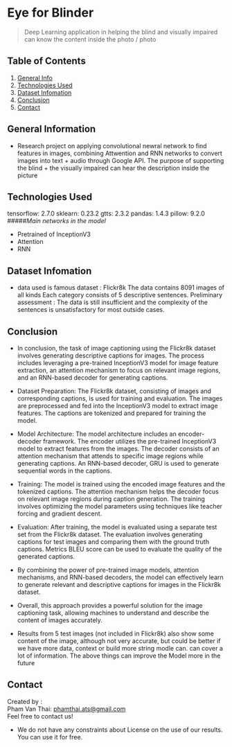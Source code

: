 # Eye for Blinder
> Deep Learning application in helping the blind and visually impaired can know the content inside the photo / photo


## Table of Contents
1. [General Info](#general-information)
2. [Technologies Used](#technologies-used)
3. [Dataset Infomation](#dataset-infomation)
4. [Conclusion](#conclusion)
5. [Contact](#contact)

<!-- You can include any other section that is pertinent to your problem -->

## General Information
- Research project on applying convolutional newral network to find features in images, combining Attwention and RNN networks to convert images into text + audio through Google API.
The purpose of supporting the blind + the visually impaired can hear the description inside the picture

## Technologies Used
tensorflow:  2.7.0
sklearn:  0.23.2
gtts:  2.3.2
pandas:  1.4.3
pillow:  9.2.0
#####_Main networks in the model_
- Pretrained of InceptionV3
- Attention
- RNN

## Dataset Infomation
- data used is famous dataset : Flickr8k
The data contains 8091 images of all kinds
Each category consists of 5 descriptive sentences.
Preliminary assessment : The data is still insufficient and the complexity of the sentences is unsatisfactory for most outside cases.

## Conclusion
- In conclusion, the task of image captioning using the Flickr8k dataset involves generating descriptive captions for images. The process includes leveraging a pre-trained InceptionV3 model for image feature extraction, an attention mechanism to focus on relevant image regions, and an RNN-based decoder for generating captions.

- Dataset Preparation: The Flickr8k dataset, consisting of images and corresponding captions, is used for training and evaluation. The images are preprocessed and fed into the InceptionV3 model to extract image features. The captions are tokenized and prepared for training the model.

- Model Architecture: The model architecture includes an encoder-decoder framework. The encoder utilizes the pre-trained InceptionV3 model to extract features from the images. The decoder consists of an attention mechanism that attends to specific image regions while generating captions. An RNN-based decoder, GRU is used to generate sequential words in the captions.

- Training: The model is trained using the encoded image features and the tokenized captions. The attention mechanism helps the decoder focus on relevant image regions during caption generation. The training involves optimizing the model parameters using techniques like teacher forcing and gradient descent.

- Evaluation: After training, the model is evaluated using a separate test set from the Flickr8k dataset. The evaluation involves generating captions for test images and comparing them with the ground truth captions. Metrics BLEU score can be used to evaluate the quality of the generated captions.

- By combining the power of pre-trained image models, attention mechanisms, and RNN-based decoders, the model can effectively learn to generate relevant and descriptive captions for images in the Flickr8k dataset.

- Overall, this approach provides a powerful solution for the image captioning task, allowing machines to understand and describe the content of images accurately.
- Results from 5 test images (not included in Flickr8k) also show some content of the image, although not very accurate, but could be better if we have more data, context or build more string modle can. can cover a lot of information. The above things can improve the Model more in the future

## Contact

Created by : </br>Pham Van Thai: phamthai.ats@gmail.com</br>Feel free to contact us!
- We do not have any constraints about License on the use of our results. You can use it for free.